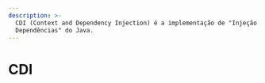 ```yaml
---
description: >-
  CDI (Context and Dependency Injection) é a implementação de "Injeção de
  Dependências" do Java.
---
```


# CDI

